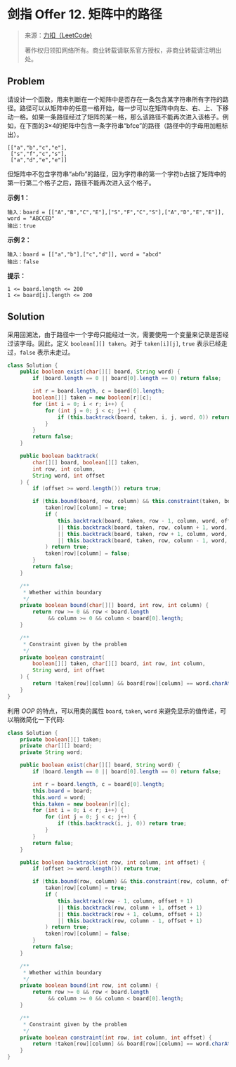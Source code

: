 # 剑指 Offer 12. 矩阵中的路径

> 来源：[力扣（LeetCode)](https://leetcode-cn.com/problems/ju-zhen-zhong-de-lu-jing-lcof)
>
> 著作权归领扣网络所有。商业转载请联系官方授权，非商业转载请注明出处。

## Problem

请设计一个函数，用来判断在一个矩阵中是否存在一条包含某字符串所有字符的路径。路径可以从矩阵中的任意一格开始，每一步可以在矩阵中向左、右、上、下移动一格。如果一条路径经过了矩阵的某一格，那么该路径不能再次进入该格子。例如，在下面的3×4的矩阵中包含一条字符串“bfce”的路径（路径中的字母用加粗标出）。

```
[["a","b","c","e"],
 ["s","f","c","s"],
 ["a","d","e","e"]]
```

但矩阵中不包含字符串“abfb”的路径，因为字符串的第一个字符b占据了矩阵中的第一行第二个格子之后，路径不能再次进入这个格子。

**示例 1：**

```
输入：board = [["A","B","C","E"],["S","F","C","S"],["A","D","E","E"]], word = "ABCCED"
输出：true
```

**示例 2：**

```
输入：board = [["a","b"],["c","d"]], word = "abcd"
输出：false
```

**提示：**

```
1 <= board.length <= 200
1 <= board[i].length <= 200
```

## Solution

采用回溯法，由于路径中一个字母只能经过一次，需要使用一个变量来记录是否经过该字母。因此，定义 `boolean[][] taken`。对于 `taken[i][j]`, `true` 表示已经走过，`false` 表示未走过。

```java
class Solution {
    public boolean exist(char[][] board, String word) {
        if (board.length == 0 || board[0].length == 0) return false;

        int r = board.length, c = board[0].length;
        boolean[][] taken = new boolean[r][c];
        for (int i = 0; i < r; i++) {
            for (int j = 0; j < c; j++) {
                if (this.backtrack(board, taken, i, j, word, 0)) return true;
            }
        }
        return false;
    }

    public boolean backtrack(
        char[][] board, boolean[][] taken,
        int row, int column,
        String word, int offset
    ) {
        if (offset >= word.length()) return true;

        if (this.bound(board, row, column) && this.constraint(taken, board, row, column, word, offset)) {
            taken[row][column] = true;
            if (
                this.backtrack(board, taken, row - 1, column, word, offset + 1)
                || this.backtrack(board, taken, row, column + 1, word, offset + 1)
                || this.backtrack(board, taken, row + 1, column, word, offset + 1)
                || this.backtrack(board, taken, row, column - 1, word, offset + 1)
            ) return true;
            taken[row][column] = false;
        }
        return false;
    }

    /**
     * Whether within boundary
     */
    private boolean bound(char[][] board, int row, int column) {
        return row >= 0 && row < board.length
             && column >= 0 && column < board[0].length;
    }

    /**
     * Constraint given by the problem
     */
    private boolean constraint(
        boolean[][] taken, char[][] board, int row, int column,
        String word, int offset
    ) {
        return !taken[row][column] && board[row][column] == word.charAt(offset);
    }
}
```

利用 *OOP* 的特点，可以用类的属性 `board`, `taken`, `word` 来避免显示的值传递，可以稍微简化一下代码:

```java
class Solution {
    private boolean[][] taken;
    private char[][] board;
    private String word;

    public boolean exist(char[][] board, String word) {
        if (board.length == 0 || board[0].length == 0) return false;

        int r = board.length, c = board[0].length;
        this.board = board;
        this.word = word;
        this.taken = new boolean[r][c];
        for (int i = 0; i < r; i++) {
            for (int j = 0; j < c; j++) {
                if (this.backtrack(i, j, 0)) return true;
            }
        }
        return false;
    }

    public boolean backtrack(int row, int column, int offset) {
        if (offset >= word.length()) return true;

        if (this.bound(row, column) && this.constraint(row, column, offset)) {
            taken[row][column] = true;
            if (
                this.backtrack(row - 1, column, offset + 1)
                || this.backtrack(row, column + 1, offset + 1)
                || this.backtrack(row + 1, column, offset + 1)
                || this.backtrack(row, column - 1, offset + 1)
            ) return true;
            taken[row][column] = false;
        }
        return false;
    }

    /**
     * Whether within boundary
     */
    private boolean bound(int row, int column) {
        return row >= 0 && row < board.length
             && column >= 0 && column < board[0].length;
    }

    /**
     * Constraint given by the problem
     */
    private boolean constraint(int row, int column, int offset) {
        return !taken[row][column] && board[row][column] == word.charAt(offset);
    }
}
```
